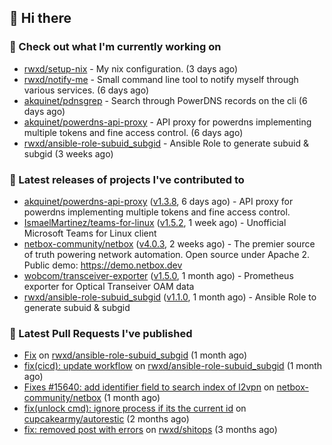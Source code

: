 ## 👋 Hi there

### 👷 Check out what I'm currently working on


- [rwxd/setup-nix](https://github.com/rwxd/setup-nix) - My nix configuration. (3 days ago)
- [rwxd/notify-me](https://github.com/rwxd/notify-me) - Small command line tool to notify myself through various services. (6 days ago)
- [akquinet/pdnsgrep](https://github.com/akquinet/pdnsgrep) - Search through PowerDNS records on the cli (6 days ago)
- [akquinet/powerdns-api-proxy](https://github.com/akquinet/powerdns-api-proxy) - API proxy for powerdns implementing multiple tokens and fine access control. (6 days ago)
- [rwxd/ansible-role-subuid_subgid](https://github.com/rwxd/ansible-role-subuid_subgid) - Ansible Role to generate subuid &amp; subgid (3 weeks ago)

### 🔭 Latest releases of projects I've contributed to


- [akquinet/powerdns-api-proxy](https://github.com/akquinet/powerdns-api-proxy) ([v1.3.8](https://github.com/akquinet/powerdns-api-proxy/releases/tag/v1.3.8), 6 days ago) - API proxy for powerdns implementing multiple tokens and fine access control.
- [IsmaelMartinez/teams-for-linux](https://github.com/IsmaelMartinez/teams-for-linux) ([v1.5.2](https://github.com/IsmaelMartinez/teams-for-linux/releases/tag/v1.5.2), 1 week ago) - Unofficial Microsoft Teams for Linux client
- [netbox-community/netbox](https://github.com/netbox-community/netbox) ([v4.0.3](https://github.com/netbox-community/netbox/releases/tag/v4.0.3), 2 weeks ago) - The premier source of truth powering network automation. Open source under Apache 2. Public demo: https://demo.netbox.dev
- [wobcom/transceiver-exporter](https://github.com/wobcom/transceiver-exporter) ([v1.5.0](https://github.com/wobcom/transceiver-exporter/releases/tag/v1.5.0), 1 month ago) - Prometheus exporter for Optical Transeiver OAM data
- [rwxd/ansible-role-subuid_subgid](https://github.com/rwxd/ansible-role-subuid_subgid) ([v1.1.0](https://github.com/rwxd/ansible-role-subuid_subgid/releases/tag/v1.1.0), 1 month ago) - Ansible Role to generate subuid &amp; subgid

### 🔨 Latest Pull Requests I've published


- [Fix](https://github.com/rwxd/ansible-role-subuid_subgid/pull/73) on [rwxd/ansible-role-subuid_subgid](https://github.com/rwxd/ansible-role-subuid_subgid) (1 month ago)
- [fix(cicd): update workflow](https://github.com/rwxd/ansible-role-subuid_subgid/pull/72) on [rwxd/ansible-role-subuid_subgid](https://github.com/rwxd/ansible-role-subuid_subgid) (1 month ago)
- [Fixes #15640: add identifier field to search index of l2vpn](https://github.com/netbox-community/netbox/pull/15673) on [netbox-community/netbox](https://github.com/netbox-community/netbox) (1 month ago)
- [fix(unlock cmd): ignore process if its the current id](https://github.com/cupcakearmy/autorestic/pull/360) on [cupcakearmy/autorestic](https://github.com/cupcakearmy/autorestic) (2 months ago)
- [fix: removed post with errors](https://github.com/rwxd/shitops/pull/7) on [rwxd/shitops](https://github.com/rwxd/shitops) (3 months ago)
